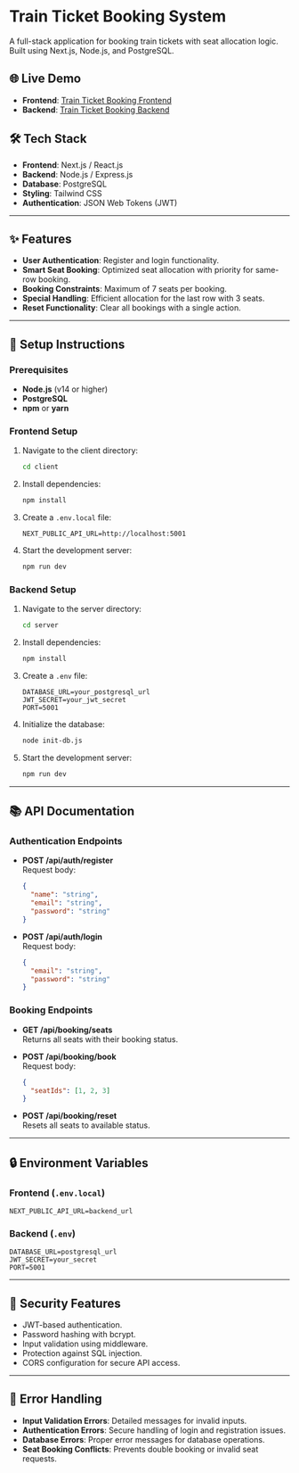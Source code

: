 
# Train Ticket Booking System

A full-stack application for booking train tickets with seat allocation logic. Built using Next.js, Node.js, and PostgreSQL.

## 🌐 Live Demo
- **Frontend**: [Train Ticket Booking Frontend](https://train-booking-lyart.vercel.app)
- **Backend**: [Train Ticket Booking Backend](https://train-booking-backend-pvpp.onrender.com)

## 🛠️ Tech Stack
- **Frontend**: Next.js / React.js
- **Backend**: Node.js / Express.js
- **Database**: PostgreSQL
- **Styling**: Tailwind CSS
- **Authentication**: JSON Web Tokens (JWT)

---

## ✨ Features
- **User Authentication**: Register and login functionality.
- **Smart Seat Booking**: Optimized seat allocation with priority for same-row booking.
- **Booking Constraints**: Maximum of 7 seats per booking.
- **Special Handling**: Efficient allocation for the last row with 3 seats.
- **Reset Functionality**: Clear all bookings with a single action.

---

## 🚀 Setup Instructions

### Prerequisites
- **Node.js** (v14 or higher)
- **PostgreSQL**
- **npm** or **yarn**

### Frontend Setup
1. Navigate to the client directory:
   ```bash
   cd client
   ```
2. Install dependencies:
   ```bash
   npm install
   ```
3. Create a `.env.local` file:
   ```env
   NEXT_PUBLIC_API_URL=http://localhost:5001
   ```
4. Start the development server:
   ```bash
   npm run dev
   ```

### Backend Setup
1. Navigate to the server directory:
   ```bash
   cd server
   ```
2. Install dependencies:
   ```bash
   npm install
   ```
3. Create a `.env` file:
   ```env
   DATABASE_URL=your_postgresql_url
   JWT_SECRET=your_jwt_secret
   PORT=5001
   ```
4. Initialize the database:
   ```bash
   node init-db.js
   ```
5. Start the development server:
   ```bash
   npm run dev
   ```

---

## 📚 API Documentation

### Authentication Endpoints
- **POST /api/auth/register**  
  Request body:
  ```json
  {
    "name": "string",
    "email": "string",
    "password": "string"
  }
  ```
- **POST /api/auth/login**  
  Request body:
  ```json
  {
    "email": "string",
    "password": "string"
  }
  ```

### Booking Endpoints
- **GET /api/booking/seats**  
  Returns all seats with their booking status.
  
- **POST /api/booking/book**  
  Request body:
  ```json
  {
    "seatIds": [1, 2, 3]
  }
  ```

- **POST /api/booking/reset**  
  Resets all seats to available status.

---

## 🔒 Environment Variables

### Frontend (`.env.local`)
```env
NEXT_PUBLIC_API_URL=backend_url
```

### Backend (`.env`)
```env
DATABASE_URL=postgresql_url
JWT_SECRET=your_secret
PORT=5001
```

---

## 🔐 Security Features
- JWT-based authentication.
- Password hashing with bcrypt.
- Input validation using middleware.
- Protection against SQL injection.
- CORS configuration for secure API access.

---

## 🧪 Error Handling
- **Input Validation Errors**: Detailed messages for invalid inputs.
- **Authentication Errors**: Secure handling of login and registration issues.
- **Database Errors**: Proper error messages for database operations.
- **Seat Booking Conflicts**: Prevents double booking or invalid seat requests.
